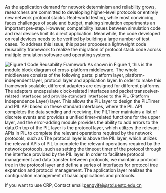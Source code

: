 As the application demand for network determinism and reliability grows, researchers are committed to developing higher-level protocols or entirely new network protocol stacks. Real-world testing, while most convincing, faces challenges of scale and budget, making simulation experiments an important pre-step. However, compatibility issues between simulation code and real devices limit its direct application. Meanwhile, the code developed on real devices needs to be verified by building a large number of test cases. To address this issue, this paper proposes a lightweight code reusability framework to realize the migration of protocol stack code across multiple emulation software and operating systems.

![Figure 1 Code Reusability Framework](https://github.com/user-attachments/assets/bc3c40df-2f2b-40bb-a899-015895f7ebda)
As shown in Figure 1, this is the module block diagram of cross-platform middleware. The whole middleware consists of the following parts: platform layer, platform-independent layer, protocol layer and application layer. In order to make this framework scalable, different adapters are designed for different platforms. The adapters encapsulate clock-related interfaces and packet transceiver-related interfaces and provide standard interfaces to the PIL (Platform Independence Layer) layer. This allows the PIL layer to design the PILTimer and PIL API based on these standard interfaces, where the PIL API completes the data sending and receiving, the PILTimer maintains a list of discrete events and provides a unified timer-related functions for the upper layer, and the error-adding module provides the ability to add errors to the data.On top of the PIL layer is the protocol layer, which utilizes the relevant APIs in PIL to complete the relevant operations required by the network protocols, such as The protocol layer is above the PIL layer, which utilizes the relevant APIs of PIL to complete the relevant operations required by the network protocols, such as setting the timeout timer of the protocol through the interface provided by the PIL layer. In order to facilitate protocol management and data transfer between protocols, we maintain a protocol tree in the protocol layer and define a series of interfaces for protocol tree expansion and protocol management. The application layer realizes the configuration management of basic applications and protocols.

If you want to use CRP, Contact email:pengyifei@std.uestc.edu.cn
